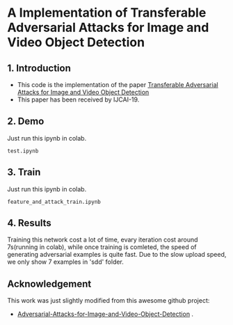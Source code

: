 # A Implementation of Transferable Adversarial Attacks for Image and Video Object Detection

## 1. Introduction
- This code is the implementation of the paper [Transferable Adversarial Attacks for Image and Video Object Detection](https://arxiv.org/abs/1811.12641)
- This paper has been received by IJCAI-19.


## 2. Demo
Just run this ipynb in colab.
 ```
 test.ipynb
 ```

## 3. Train
Just run this ipynb in colab.
 ```
 feature_and_attack_train.ipynb
 ```
## 4. Results
Training this network cost a lot of time, evary iteration cost around 7s(running in colab), while once training is comleted, the speed of generating adversarial examples is quite fast.
Due to the slow upload speed, we only show 7 examples in 'sdd' folder.

## Acknowledgement

This work was just slightly modified from this awesome github project:

- [Adversarial-Attacks-for-Image-and-Video-Object-Detection](<https://github.com/say2sarwar/Adversarial-Attacks-for-Image-and-Video-Object-Detection/tree/master/img_attack_with_attention>) .


